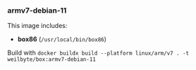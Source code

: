 ### armv7-debian-11

This image includes:
* **box86** (`/usr/local/bin/box86`)

Build with `docker buildx build --platform linux/arm/v7 . -t weilbyte/box:armv7-debian-11`